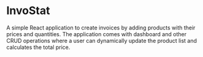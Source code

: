 # InvoStat
A simple React application to create invoices by adding products with their prices and quantities. The application comes with dashboard and other CRUD operations where a user can dynamically update the product list and calculates the total price.

